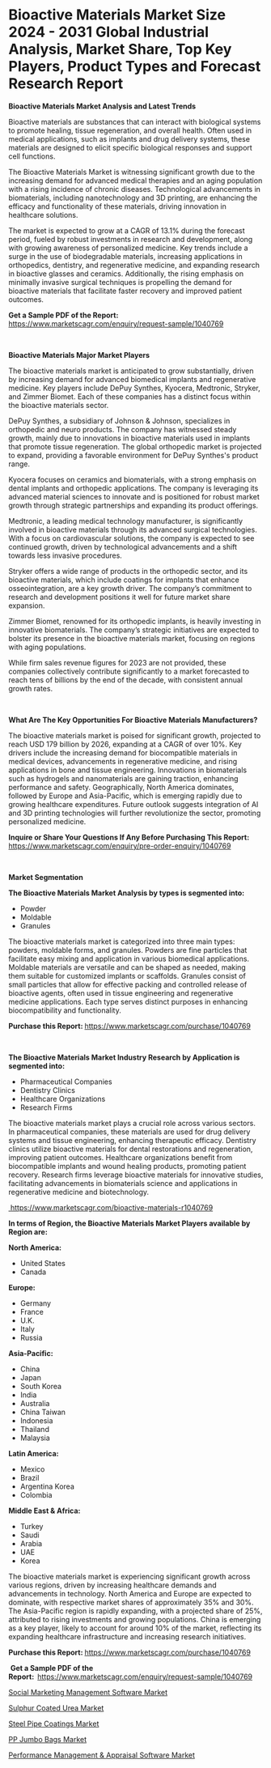 <p><h1>Bioactive Materials Market Size 2024 - 2031 Global Industrial Analysis, Market Share, Top Key Players, Product Types and Forecast Research Report</h1></p><p><strong>Bioactive Materials Market Analysis and Latest Trends</strong></p>
<p><p>Bioactive materials are substances that can interact with biological systems to promote healing, tissue regeneration, and overall health. Often used in medical applications, such as implants and drug delivery systems, these materials are designed to elicit specific biological responses and support cell functions. </p><p>The Bioactive Materials Market is witnessing significant growth due to the increasing demand for advanced medical therapies and an aging population with a rising incidence of chronic diseases. Technological advancements in biomaterials, including nanotechnology and 3D printing, are enhancing the efficacy and functionality of these materials, driving innovation in healthcare solutions. </p><p>The market is expected to grow at a CAGR of 13.1% during the forecast period, fueled by robust investments in research and development, along with growing awareness of personalized medicine. Key trends include a surge in the use of biodegradable materials, increasing applications in orthopedics, dentistry, and regenerative medicine, and expanding research in bioactive glasses and ceramics. Additionally, the rising emphasis on minimally invasive surgical techniques is propelling the demand for bioactive materials that facilitate faster recovery and improved patient outcomes.</p></p>
<p><strong>Get a Sample PDF of the Report:&nbsp;</strong> <a href="https://www.marketscagr.com/enquiry/request-sample/1040769?utm_campaign=1126&utm_medium=2&utm_source=Github&utm_content=ia&utm_term=15112024&utm_id=bioactive-materials">https://www.marketscagr.com/enquiry/request-sample/1040769</a></p>
<p>&nbsp;</p>
<p><strong>Bioactive Materials Major Market Players</strong></p>
<p><p>The bioactive materials market is anticipated to grow substantially, driven by increasing demand for advanced biomedical implants and regenerative medicine. Key players include DePuy Synthes, Kyocera, Medtronic, Stryker, and Zimmer Biomet. Each of these companies has a distinct focus within the bioactive materials sector.</p><p>DePuy Synthes, a subsidiary of Johnson & Johnson, specializes in orthopedic and neuro products. The company has witnessed steady growth, mainly due to innovations in bioactive materials used in implants that promote tissue regeneration. The global orthopedic market is projected to expand, providing a favorable environment for DePuy Synthes's product range.</p><p>Kyocera focuses on ceramics and biomaterials, with a strong emphasis on dental implants and orthopedic applications. The company is leveraging its advanced material sciences to innovate and is positioned for robust market growth through strategic partnerships and expanding its product offerings.</p><p>Medtronic, a leading medical technology manufacturer, is significantly involved in bioactive materials through its advanced surgical technologies. With a focus on cardiovascular solutions, the company is expected to see continued growth, driven by technological advancements and a shift towards less invasive procedures.</p><p>Stryker offers a wide range of products in the orthopedic sector, and its bioactive materials, which include coatings for implants that enhance osseointegration, are a key growth driver. The company’s commitment to research and development positions it well for future market share expansion.</p><p>Zimmer Biomet, renowned for its orthopedic implants, is heavily investing in innovative biomaterials. The company’s strategic initiatives are expected to bolster its presence in the bioactive materials market, focusing on regions with aging populations.</p><p>While firm sales revenue figures for 2023 are not provided, these companies collectively contribute significantly to a market forecasted to reach tens of billions by the end of the decade, with consistent annual growth rates.</p></p>
<p>&nbsp;</p>
<p><strong>What Are The Key Opportunities For Bioactive Materials Manufacturers?</strong></p>
<p><p>The bioactive materials market is poised for significant growth, projected to reach USD 179 billion by 2026, expanding at a CAGR of over 10%. Key drivers include the increasing demand for biocompatible materials in medical devices, advancements in regenerative medicine, and rising applications in bone and tissue engineering. Innovations in biomaterials such as hydrogels and nanomaterials are gaining traction, enhancing performance and safety. Geographically, North America dominates, followed by Europe and Asia-Pacific, which is emerging rapidly due to growing healthcare expenditures. Future outlook suggests integration of AI and 3D printing technologies will further revolutionize the sector, promoting personalized medicine.</p></p>
<p><strong>Inquire or Share Your Questions If Any Before Purchasing This Report:</strong> <a href="https://www.marketscagr.com/enquiry/pre-order-enquiry/1040769?utm_campaign=1126&utm_medium=2&utm_source=Github&utm_content=ia&utm_term=15112024&utm_id=bioactive-materials">https://www.marketscagr.com/enquiry/pre-order-enquiry/1040769</a></p>
<p>&nbsp;</p>
<p><strong>Market Segmentation</strong></p>
<p><strong>The Bioactive Materials Market Analysis by types is segmented into:</strong></p>
<p><ul><li>Powder</li><li>Moldable</li><li>Granules</li></ul></p>
<p><p>The bioactive materials market is categorized into three main types: powders, moldable forms, and granules. Powders are fine particles that facilitate easy mixing and application in various biomedical applications. Moldable materials are versatile and can be shaped as needed, making them suitable for customized implants or scaffolds. Granules consist of small particles that allow for effective packing and controlled release of bioactive agents, often used in tissue engineering and regenerative medicine applications. Each type serves distinct purposes in enhancing biocompatibility and functionality.</p></p>
<p><strong>Purchase this Report:&nbsp;</strong><a href="https://www.marketscagr.com/purchase/1040769?utm_campaign=1126&utm_medium=2&utm_source=Github&utm_content=ia&utm_term=15112024&utm_id=bioactive-materials">https://www.marketscagr.com/purchase/1040769</a></p>
<p>&nbsp;</p>
<p><strong>The Bioactive Materials Market Industry Research by Application is segmented into:</strong></p>
<p><ul><li>Pharmaceutical Companies</li><li>Dentistry Clinics</li><li>Healthcare Organizations</li><li>Research Firms</li></ul></p>
<p><p>The bioactive materials market plays a crucial role across various sectors. In pharmaceutical companies, these materials are used for drug delivery systems and tissue engineering, enhancing therapeutic efficacy. Dentistry clinics utilize bioactive materials for dental restorations and regeneration, improving patient outcomes. Healthcare organizations benefit from biocompatible implants and wound healing products, promoting patient recovery. Research firms leverage bioactive materials for innovative studies, facilitating advancements in biomaterials science and applications in regenerative medicine and biotechnology.</p></p>
<p><a href="https://www.marketscagr.com/bioactive-materials-r1040769?utm_campaign=1126&utm_medium=2&utm_source=Github&utm_content=ia&utm_term=15112024&utm_id=bioactive-materials">&nbsp;https://www.marketscagr.com/bioactive-materials-r1040769</a></p>
<p><strong>In terms of Region, the Bioactive Materials Market Players available by Region are:</strong></p>
<p>
    <p> <strong> North America: </strong>
        <ul>
            <li>United States</li>
            <li>Canada</li>
        </ul>
        </p> 
    <p> <strong> Europe: </strong>
        <ul>
            <li>Germany</li>
            <li>France</li>
            <li>U.K.</li>
            <li>Italy</li>
            <li>Russia</li>
        </ul>
        </p> 
    <p> <strong> Asia-Pacific: </strong>
        <ul>
            <li>China</li>
            <li>Japan</li>
            <li>South Korea</li>
            <li>India</li>
            <li>Australia</li>
            <li>China Taiwan</li>
            <li>Indonesia</li>
            <li>Thailand</li>
            <li>Malaysia</li>
        </ul>
        </p> 
    <p> <strong> Latin America: </strong>
        <ul>
            <li>Mexico</li>
            <li>Brazil</li>
            <li>Argentina Korea</li>
            <li>Colombia</li>
        </ul>
        </p> 
    <p> <strong> Middle East & Africa: </strong>
        <ul>
            <li>Turkey</li>
            <li>Saudi</li>
            <li>Arabia</li>
            <li>UAE</li>
            <li>Korea</li>
        </ul>
    </p>
    </p>
<p><p>The bioactive materials market is experiencing significant growth across various regions, driven by increasing healthcare demands and advancements in technology. North America and Europe are expected to dominate, with respective market shares of approximately 35% and 30%. The Asia-Pacific region is rapidly expanding, with a projected share of 25%, attributed to rising investments and growing populations. China is emerging as a key player, likely to account for around 10% of the market, reflecting its expanding healthcare infrastructure and increasing research initiatives.</p></p>
<p><strong>Purchase this Report: </strong><a href="https://www.marketscagr.com/purchase/1040769?utm_campaign=1126&utm_medium=2&utm_source=Github&utm_content=ia&utm_term=15112024&utm_id=bioactive-materials">https://www.marketscagr.com/purchase/1040769</a></p>
<p>&nbsp;<strong>Get a Sample PDF of the Report:&nbsp;&nbsp;</strong><a href="https://www.marketscagr.com/enquiry/request-sample/1040769?utm_campaign=1126&utm_medium=2&utm_source=Github&utm_content=ia&utm_term=15112024&utm_id=bioactive-materials">https://www.marketscagr.com/enquiry/request-sample/1040769</a></p>
<p><strong></strong></p>
<p><p><a href="https://issuu.com/reportprime-2/docs/social-marketing-management-softwar_567479dff8ff6d?utm_campaign=1126&utm_medium=2&utm_source=Github&utm_content=ia&utm_term=15112024&utm_id=bioactive-materials">Social Marketing Management Software Market</a></p><p><a href="https://www.linkedin.com/pulse/sulphur-coated-urea-market-segmentation-applications-bzmmf?utm_campaign=1126&utm_medium=2&utm_source=Github&utm_content=ia&utm_term=15112024&utm_id=bioactive-materials">Sulphur Coated Urea Market</a></p><p><a href="https://www.linkedin.com/pulse/steel-pipe-coatings-market-innovations-trends-comprehensive-o32nf?utm_campaign=1126&utm_medium=2&utm_source=Github&utm_content=ia&utm_term=15112024&utm_id=bioactive-materials">Steel Pipe Coatings Market</a></p><p><a href="https://www.linkedin.com/pulse/pp-jumbo-bags-market-revolution-2024-2031-trends-xzpuf?utm_campaign=1126&utm_medium=2&utm_source=Github&utm_content=ia&utm_term=15112024&utm_id=bioactive-materials">PP Jumbo Bags Market</a></p><p><a href="https://issuu.com/reportprime-2/docs/performance-management-appraisal-so_bfc35abbafb799?utm_campaign=1126&utm_medium=2&utm_source=Github&utm_content=ia&utm_term=15112024&utm_id=bioactive-materials">Performance Management & Appraisal Software Market</a></p></p>